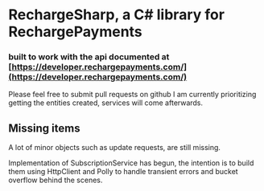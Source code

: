 ﻿# RechargeSharp, a C\# library for RechargePayments
### built to work with the api documented at [https://developer.rechargepayments.com/](https://developer.rechargepayments.com/)
Please feel free to submit pull requests on github
I am currently prioritizing getting the entities created, services will come afterwards.

## Missing items
A lot of minor objects such as update requests, are still missing.

Implementation of SubscriptionService has begun, the intention is to build them using HttpClient and Polly to handle transient errors and bucket overflow behind the scenes.